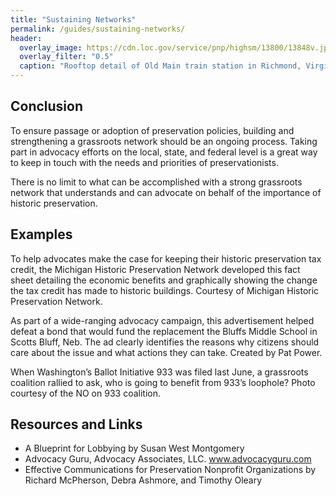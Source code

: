```yaml
---
title: "Sustaining Networks"
permalink: /guides/sustaining-networks/
header:
  overlay_image: https://cdn.loc.gov/service/pnp/highsm/13800/13848v.jpg
  overlay_filter: "0.5"
  caption: "Rooftop detail of Old Main train station in Richmond, Virginia. Carol M. Highsmith. [Library of Congress](https://www.loc.gov/pictures/item/2011632042/) ([PD](https://creativecommons.org/publicdomain/mark/1.0/))"
---
```


## Conclusion

To ensure passage or adoption of preservation policies, building and strengthening a grassroots network should be an ongoing process. Taking part in advocacy efforts on the local, state, and federal level is a great way to keep in touch with the needs and priorities of preservationists.

There is no limit to what can be accomplished with a strong grassroots network that understands and can advocate on behalf of the importance of historic preservation.

## Examples

To help advocates make the case for keeping their historic preservation tax credit, the Michigan Historic Preservation Network developed this fact sheet detailing the economic benefits and graphically showing the change the tax credit has made to historic buildings. Courtesy of Michigan Historic Preservation Network.

As part of a wide-ranging advocacy campaign, this advertisement helped defeat a bond that would fund the replacement the Bluffs Middle School in Scotts Bluff, Neb. The ad clearly identifies the reasons why citizens should care about the issue and what actions they can take. Created by Pat Power.

 When Washington’s Ballot Initiative 933 was filed last June, a grassroots coalition rallied to ask, who is going to benefit from 933’s loophole? Photo courtesy of the NO on 933 coalition.

## Resources and Links

- A Blueprint for Lobbying by Susan West Montgomery
- Advocacy Guru, Advocacy Associates, LLC. www.advocacyguru.com
- Effective Communications for Preservation Nonprofit Organizations by Richard McPherson, Debra Ashmore, and Timothy Oleary
